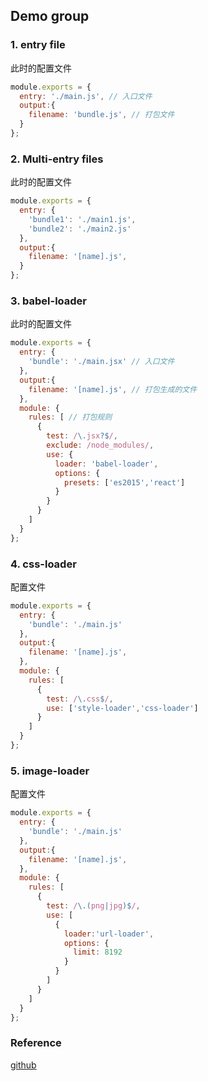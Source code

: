 ## Demo group


### 1. entry file


此时的配置文件

```js
module.exports = {
  entry: './main.js', // 入口文件
  output:{
    filename: 'bundle.js', // 打包文件
  }
};
```

### 2. Multi-entry files


此时的配置文件

```js
module.exports = {
  entry: {
    'bundle1': './main1.js',
    'bundle2': './main2.js'
  },
  output:{
    filename: '[name].js',
  }
};
```

### 3. babel-loader

此时的配置文件

```js
module.exports = {
  entry: {
    'bundle': './main.jsx' // 入口文件
  },
  output:{
    filename: '[name].js', // 打包生成的文件
  },
  module: {
    rules: [ // 打包规则
      {
        test: /\.jsx?$/,
        exclude: /node_modules/,
        use: {
          loader: 'babel-loader',
          options: {
            presets: ['es2015','react']
          }
        }
      }
    ]
  }
};
```

### 4. css-loader

配置文件 

```js
module.exports = {
  entry: {
    'bundle': './main.js'
  },
  output:{
    filename: '[name].js',
  },
  module: {
    rules: [
      {
        test: /\.css$/,
        use: ['style-loader','css-loader']
      }
    ]
  }
};
```

### 5. image-loader

配置文件

```js
module.exports = {
  entry: {
    'bundle': './main.js'
  },
  output:{
    filename: '[name].js',
  },
  module: {
    rules: [
      {
        test: /\.(png|jpg)$/,
        use: [
          {
            loader:'url-loader',
            options: {
              limit: 8192
            }
          }
        ]
      }
    ]
  }
};
```

### Reference

[github](https://github.com/ruanyf/webpack-demos#demo01-entry-file-source)